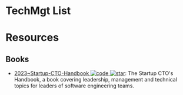 # TechMgt List

# Resources

## Books

- [2023~Startup-CTO-Handbook ![code](https://ng-tech.icu/assets/code.svg) ![star](https://img.shields.io/github/stars/ZachGoldberg/Startup-CTO-Handbook)](https://github.com/ZachGoldberg/Startup-CTO-Handbook): The Startup CTO's Handbook, a book covering leadership, management and technical topics for leaders of software engineering teams.
